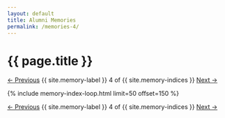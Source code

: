 ```yaml
---
layout: default
title: Alumni Memories
permalink: /memories-4/
---
```


<h1>{{ page.title }}</h1>

<nav class="memory-nav">
  <a href="/memories-3/" class="pill-nav prev">&larr; Previous</a>
  <span>{{ site.memory-label }} 4 of {{ site.memory-indices }}</span>
  <a href="/memories-5/" class="pill-nav next">Next &rarr;</a>
</nav>



{% include memory-index-loop.html limit=50 offset=150 %}



<nav class="memory-nav">
  <a href="/memories-3/" class="pill-nav prev">&larr; Previous</a>
  <span>{{ site.memory-label }} 4 of {{ site.memory-indices }}</span>
  <a href="/memories-5/" class="pill-nav next">Next &rarr;</a>
</nav>
